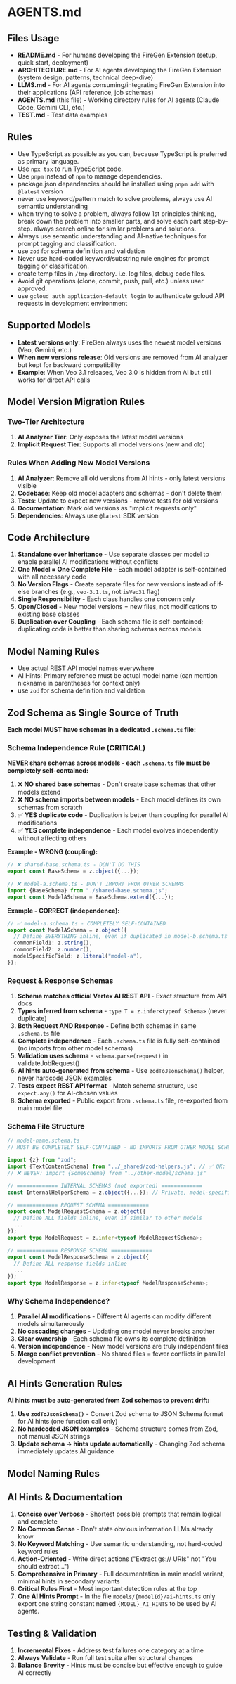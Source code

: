 # AGENTS.md

## Files Usage

- **README.md** - For humans developing the FireGen Extension (setup, quick start, deployment)
- **ARCHITECTURE.md** - For AI agents developing the FireGen Extension (system design, patterns, technical deep-dive)
- **LLMS.md** - For AI agents consuming/integrating FireGen Extension into their applications (API reference, job schemas)
- **AGENTS.md** (this file) - Working directory rules for AI agents (Claude Code, Gemini CLI, etc.)
- **TEST.md** - Test data examples

## Rules

- Use TypeScript as possible as you can, because TypeScript is preferred as primary language.
- Use `npx tsx` to run TypeScript code.
- Use `pnpm` instead of `npm` to manage dependencies.
- package.json dependencies should be installed using `pnpm add` with `@latest` version
- never use keyword/pattern match to solve problems, always use AI semantic understanding
- when trying to solve a problem, always follow 1st principles thinking, break down the problem into smaller parts, and solve each part step-by-step. always search online for similar problems and solutions.
- Always use semantic understanding and AI-native techniques for prompt tagging and classification.
- use `zod` for schema definition and validation
- Never use hard-coded keyword/substring rule engines for prompt tagging or classification.
- create temp files in `/tmp` directory. i.e. log files, debug code files.
- Avoid git operations (clone, commit, push, pull, etc.) unless user approved.
- use `gcloud auth application-default login` to authenticate gcloud API requests in development environment

## Supported Models

- **Latest versions only**: FireGen always uses the newest model versions (Veo, Gemini, etc.)
- **When new versions release**: Old versions are removed from AI analyzer but kept for backward compatibility
- **Example**: When Veo 3.1 releases, Veo 3.0 is hidden from AI but still works for direct API calls

## Model Version Migration Rules

### Two-Tier Architecture
1. **AI Analyzer Tier**: Only exposes the latest model versions
2. **Implicit Request Tier**: Supports all model versions (new and old)

### Rules When Adding New Model Versions

1. **AI Analyzer**: Remove all old versions from AI hints - only latest versions visible
2. **Codebase**: Keep old model adapters and schemas - don't delete them
3. **Tests**: Update to expect new versions - remove tests for old versions
4. **Documentation**: Mark old versions as "implicit requests only"
5. **Dependencies**: Always use `@latest` SDK version


## Code Architecture

1. **Standalone over Inheritance** - Use separate classes per model to enable parallel AI modifications without conflicts
2. **One Model = One Complete File** - Each model adapter is self-contained with all necessary code
3. **No Version Flags** - Create separate files for new versions instead of if-else branches (e.g., `veo-3.1.ts`, not `isVeo31` flag)
4. **Single Responsibility** - Each class handles one concern only
5. **Open/Closed** - New model versions = new files, not modifications to existing base classes
6. **Duplication over Coupling** - Each schema file is self-contained; duplicating code is better than sharing schemas across models

## Model Naming Rules

- Use actual REST API model names everywhere
- AI Hints: Primary reference must be actual model name (can mention nickname in parentheses for context only)
- use `zod` for schema definition and validation

## Zod Schema as Single Source of Truth

**Each model MUST have schemas in a dedicated `.schema.ts` file:**

### Schema Independence Rule (CRITICAL)

**NEVER share schemas across models - each `.schema.ts` file must be completely self-contained:**

1. ❌ **NO shared base schemas** - Don't create base schemas that other models extend
2. ❌ **NO schema imports between models** - Each model defines its own schemas from scratch
3. ✅ **YES duplicate code** - Duplication is better than coupling for parallel AI modifications
4. ✅ **YES complete independence** - Each model evolves independently without affecting others

**Example - WRONG (coupling):**
```typescript
// ❌ shared-base.schema.ts - DON'T DO THIS
export const BaseSchema = z.object({...});

// ❌ model-a.schema.ts - DON'T IMPORT FROM OTHER SCHEMAS
import {BaseSchema} from "./shared-base.schema.js";
export const ModelASchema = BaseSchema.extend({...});
```

**Example - CORRECT (independence):**
```typescript
// ✅ model-a.schema.ts - COMPLETELY SELF-CONTAINED
export const ModelASchema = z.object({
  // Define EVERYTHING inline, even if duplicated in model-b.schema.ts
  commonField1: z.string(),
  commonField2: z.number(),
  modelSpecificField: z.literal("model-a"),
});
```

### Request & Response Schemas

1. **Schema matches official Vertex AI REST API** - Exact structure from API docs
2. **Types inferred from schema** - `type T = z.infer<typeof Schema>` (never duplicate)
3. **Both Request AND Response** - Define both schemas in same `.schema.ts` file
4. **Complete independence** - Each `.schema.ts` file is fully self-contained (no imports from other model schemas)
5. **Validation uses schema** - `schema.parse(request)` in validateJobRequest()
6. **AI hints auto-generated from schema** - Use `zodToJsonSchema()` helper, never hardcode JSON examples
7. **Tests expect REST API format** - Match schema structure, use `expect.any()` for AI-chosen values
8. **Schema exported** - Public export from `.schema.ts` file, re-exported from main model file

### Schema File Structure

```typescript
// model-name.schema.ts
// MUST BE COMPLETELY SELF-CONTAINED - NO IMPORTS FROM OTHER MODEL SCHEMAS

import {z} from "zod";
import {TextContentSchema} from "../_shared/zod-helpers.js"; // ✅ OK: shared utilities
// ❌ NEVER: import {SomeSchema} from "../other-model/schema.js"

// ============= INTERNAL SCHEMAS (not exported) =============
const InternalHelperSchema = z.object({...}); // Private, model-specific

// ============= REQUEST SCHEMA =============
export const ModelRequestSchema = z.object({
  // Define ALL fields inline, even if similar to other models
  ...
});
export type ModelRequest = z.infer<typeof ModelRequestSchema>;

// ============= RESPONSE SCHEMA =============
export const ModelResponseSchema = z.object({
  // Define ALL response fields inline
  ...
});
export type ModelResponse = z.infer<typeof ModelResponseSchema>;
```

### Why Schema Independence?

1. **Parallel AI modifications** - Different AI agents can modify different models simultaneously
2. **No cascading changes** - Updating one model never breaks another
3. **Clear ownership** - Each schema file owns its complete definition
4. **Version independence** - New model versions are truly independent files
5. **Merge conflict prevention** - No shared files = fewer conflicts in parallel development

## AI Hints Generation Rules

**AI hints must be auto-generated from Zod schemas to prevent drift:**

1. **Use `zodToJsonSchema()`** - Convert Zod schema to JSON Schema format for AI hints (one function call only)
2. **No hardcoded JSON examples** - Schema structure comes from Zod, not manual JSON strings
3. **Update schema → hints update automatically** - Changing Zod schema immediately updates AI guidance

## Model Naming Rules

## AI Hints & Documentation

1. **Concise over Verbose** - Shortest possible prompts that remain logical and complete
2. **No Common Sense** - Don't state obvious information LLMs already know
3. **No Keyword Matching** - Use semantic understanding, not hard-coded keyword rules
4. **Action-Oriented** - Write direct actions ("Extract gs:// URIs" not "You should extract...")
5. **Comprehensive in Primary** - Full documentation in main model variant, minimal hints in secondary variants
6. **Critical Rules First** - Most important detection rules at the top
7. **One AI Hints Prompt** - In the file `models/{modelId}/ai-hints.ts` only export one string constant named `{MODEL}_AI_HINTS` to be used by AI agents.

## Testing & Validation

1. **Incremental Fixes** - Address test failures one category at a time
2. **Always Validate** - Run full test suite after structural changes
3. **Balance Brevity** - Hints must be concise but effective enough to guide AI correctly
